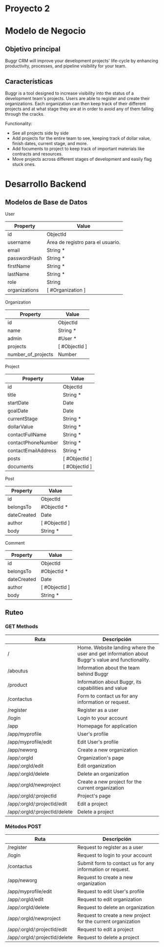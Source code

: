 # Proyecto 2

# Modelo de Negocio

## Objetivo principal

Buggr CRM will improve your development projects' life-cycle by enhancing productivity, processes, and pipeline visibility for your team.

## Características

Buggr is a tool designed to increase visibility into the status of a development team's projects. Users are able to register and create their organizations. Each organization can then keep track of their different projects and at what stage they are at in order to avoid any of them falling through the cracks.

Functionality:

- See all projects side by side
- Add projects for the entire team to see, keeping track of dollar value, finish dates, current stage, and more.
- Add focuments to project to keep track of important materials like contracts and resources.
- Move projects across different stages of development and easily flag stuck ones.

# Desarrollo Backend

## Modelos de Base de Datos

User

| Property      | Value                             |
| ------------- | --------------------------------- |
| id            | ObjectId                          |
| username      | Área de registro para el usuario. |
| email         | String \*                         |
| passwordHash  | String \*                         |
| firstName     | String \*                         |
| lastName      | String \*                         |
| role          | String                            |
| organizations | [ #Organization ]                 |

Organization

| Property           | Value         |
| ------------------ | ------------- |
| id                 | ObjectId      |
| name               | String \*     |
| admin              | #User \*      |
| projects           | [ #ObjectId ] |
| number_of_projects | Number        |

Project

| Property            | Value         |
| ------------------- | ------------- |
| id                  | ObjectId      |
| title               | String \*     |
| startDate           | Date          |
| goalDate            | Date          |
| currentStage        | String \*     |
| dollarValue         | String \*     |
| contactFullName     | String \*     |
| contactPhoneNumber  | String \*     |
| contactEmailAddress | String \*     |
| posts               | [ #ObjectId ] |
| documents           | [ #ObjectId ] |

Post

| Property    | Value         |
| ----------- | ------------- |
| id          | ObjectId      |
| belongsTo   | #ObjectId \*  |
| dateCreated | Date          |
| author      | [ #ObjectId ] |
| body        | String \*     |

Comment

| Property    | Value         |
| ----------- | ------------- |
| id          | ObjectId      |
| belongsTo   | #ObjectId \*  |
| dateCreated | Date          |
| author      | [ #ObjectId ] |
| body        | String \*     |

## Ruteo

### GET Methods

| Ruta                          | Descripción                                                                                     |
| ----------------------------- | ----------------------------------------------------------------------------------------------- |
| /                             | Home. Website landing where the user and get information about Buggr's value and functionality. |
| /aboutus                      | Information about the team behind Buggr                                                         |
| /product                      | Information about Buggr, its capabilities and value                                             |
| /contactus                    | Form to contact us for any information or request.                                              |
| /register                     | Register as a user                                                                              |
| /login                        | Login to your account                                                                           |
| /app                          | Homepage for application                                                                        |
| /app/myprofile                | User's profile                                                                                  |
| /app/myprofile/edit           | Edit User's profile                                                                             |
| /app/neworg                   | Create a new organization                                                                       |
| /app/:orgId                   | Organization's page                                                                             |
| /app/:orgId/edit              | Edit organization                                                                               |
| /app/:orgId/delete            | Delete an organization                                                                          |
| /app/:orgId/newproject        | Create a new project for the current organization                                               |
| /app/:orgId/:projectId        | Project's page                                                                                  |
| /app/:orgId/:projectId/edit   | Edit a project                                                                                  |
| /app/:orgId/:projectId/delete | Delete a project                                                                                |

### Métodos POST

| Ruta                          | Descripción                                                  |
| ----------------------------- | ------------------------------------------------------------ |
| /register                     | Request to register as a user                                |
| /login                        | Request to login to your account                             |
| /contactus                    | Submit form to contact us for any information or request.    |
| /app/neworg                   | Request to create a new organization                         |
| /app/myprofile/edit           | Request to edit User's profile                               |
| /app/:orgId/edit              | Request to edit organization                                 |
| /app/:orgId/delete            | Request to delete an organization                            |
| /app/:orgId/newproject        | Request to create a new project for the current organization |
| /app/:orgId/:projectId/edit   | Request to edit a project                                    |
| /app/:orgId/:projectId/delete | Request to delete a project                                  |
